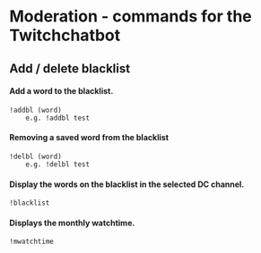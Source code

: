# Moderation - commands for the Twitchchatbot

## **Add / delete blacklist**

#### Add a word to the blacklist.<br>

```
!addbl (word)
    e.g. !addbl test
```          
#### Removing a saved word from the blacklist<br>

```
!delbl (word)
    e.g. !delbl test
```         
#### Display the words on the blacklist in the selected DC channel.<br>

```
!blacklist
```

#### Displays the monthly watchtime.<br>
```
!mwatchtime
```